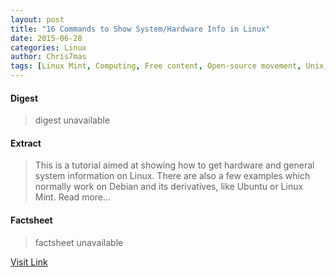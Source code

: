 ```yaml
---
layout: post
title: "16 Commands to Show System/Hardware Info in Linux"
date: 2015-06-28
categories: Linux
author: Chris7mas
tags: [Linux Mint, Computing, Free content, Open-source movement, Unix, Free software distributions, Operating system families, Linux distributions, Linux kernel, Operating system technology, Free system software, Finnish computer scientists, Linux kernel programmers, Finnish computer programmers, Linux Foundation, System software, Linux people, Free software projects, Unix variants, Free software, Software, Linus Torvalds, Linux, Public commons, X86-64 Linux distributions, Debian, Debian-based distributions]
---
```



#### Digest
>digest unavailable

#### Extract
>This is a tutorial aimed at showing how to get hardware and general system information on Linux. There are also a few examples which normally work on Debian and its derivatives, like Ubuntu or Linux Mint. Read more...

#### Factsheet
>factsheet unavailable

[Visit Link](https://www.linux.com/community/blogs/133-general-linux/818223-16-commands-to-show-systemhardware-info-in-linux/)


